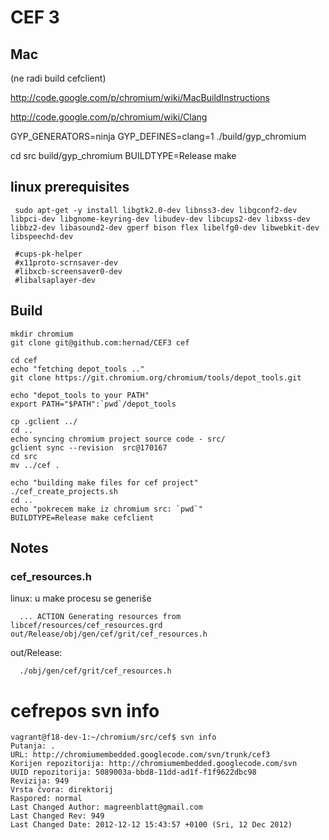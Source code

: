 # CEF 3

## Mac

(ne radi build cefclient)

http://code.google.com/p/chromium/wiki/MacBuildInstructions

http://code.google.com/p/chromium/wiki/Clang


GYP_GENERATORS=ninja GYP_DEFINES=clang=1 ./build/gyp_chromium

   cd src
    build/gyp_chromium
    BUILDTYPE=Release make



## linux prerequisites

     sudo apt-get -y install libgtk2.0-dev libnss3-dev libgconf2-dev libpci-dev libgnome-keyring-dev libudev-dev libcups2-dev libxss-dev libbz2-dev libasound2-dev gperf bison flex libelfg0-dev libwebkit-dev  libspeechd-dev

     #cups-pk-helper
     #x11proto-scrnsaver-dev
     #libxcb-screensaver0-dev
     #libalsaplayer-dev


## Build

    mkdir chromium
    git clone git@github.com:hernad/CEF3 cef

    cd cef
    echo "fetching depot_tools .."
    git clone https://git.chromium.org/chromium/tools/depot_tools.git

    echo "depot_tools to your PATH"
    export PATH="$PATH":`pwd`/depot_tools

    cp .gclient ../
    cd ..
    echo syncing chromium project source code - src/
    gclient sync --revision  src@170167
    cd src
    mv ../cef .
    
    echo "building make files for cef project"
    ./cef_create_projects.sh
    cd ..
    echo "pokrecem make iz chromium src: `pwd`"
    BUILDTYPE=Release make cefclient


## Notes


### cef_resources.h

linux: u make procesu se generiše

      ... ACTION Generating resources from libcef/resources/cef_resources.grd out/Release/obj/gen/cef/grit/cef_resources.h

out/Release:

      ./obj/gen/cef/grit/cef_resources.h


# cefrepos svn info

    vagrant@f18-dev-1:~/chromium/src/cef$ svn info
    Putanja: .
    URL: http://chromiumembedded.googlecode.com/svn/trunk/cef3
    Korijen repozitorija: http://chromiumembedded.googlecode.com/svn
    UUID repozitorija: 5089003a-bbd8-11dd-ad1f-f1f9622dbc98
    Revizija: 949
    Vrsta čvora: direktorij
    Raspored: normal
    Last Changed Author: magreenblatt@gmail.com
    Last Changed Rev: 949
    Last Changed Date: 2012-12-12 15:43:57 +0100 (Sri, 12 Dec 2012)


